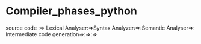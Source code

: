 # Compiler_phases_python
source code :=> Lexical Analyser:=>Syntax Analyzer:=>:Semantic Analyser=>: Intermediate code generation=>:=>:=>
